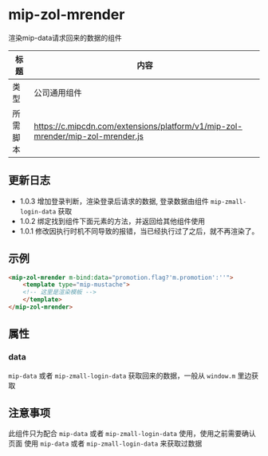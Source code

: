 # mip-zol-mrender

渲染mip-data请求回来的数据的组件

标题|内容
----|----
类型|公司通用组件
所需脚本|https://c.mipcdn.com/extensions/platform/v1/mip-zol-mrender/mip-zol-mrender.js

## 更新日志

- 1.0.3 增加登录判断，渲染登录后请求的数据, 登录数据由组件 `mip-zmall-login-data` 获取
- 1.0.2 绑定找到组件下面元素的方法，并返回给其他组件使用
- 1.0.1 修改因执行时机不同导致的报错，当已经执行过了之后，就不再渲染了。

## 示例

```html
<mip-zol-mrender m-bind:data="promotion.flag?'m.promotion':''">
    <template type="mip-mustache">
    <!-- 这里是渲染模板 -->
    </template>
</mip-zol-mrender>
```

## 属性

### data

`mip-data` 或者 `mip-zmall-login-data` 获取回来的数据，一般从 `window.m` 里边获取

## 注意事项

此组件只为配合 `mip-data` 或者 `mip-zmall-login-data` 使用，使用之前需要确认页面 使用 `mip-data` 或者 `mip-zmall-login-data` 来获取过数据
